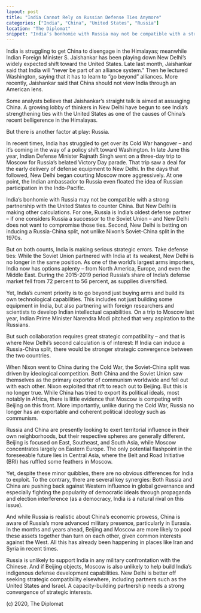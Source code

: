 ```yaml
---
layout: post
title: "India Cannot Rely on Russian Defense Ties Anymore"
categories: ["India", "China", "United States", "Russia"]
location: "The Diplomat"
snippet: "India’s bonhomie with Russia may not be compatible with a strong partnership with the United States to counter China. But New Delhi is making other calculations. For one, Russia is India’s oldest defense partner – if one considers Russia a successor to the Soviet Union – and New Delhi does not want to compromise those ties. Second, New Delhi is betting on inducing a Russia-China split, not unlike Nixon’s Soviet-China split in the 1970s. But on both counts, India is making serious strategic errors. (Published in The Diplomat)"
---
```


India is struggling to get China to disengage in the Himalayas; meanwhile Indian Foreign Minister S. Jaishankar has been playing down New Delhi’s widely expected shift toward the United States. Late last month, Jaishankar said that India will “never be part of an alliance system.” Then he lectured Washington, saying that it has to learn to “go beyond” alliances. More recently, Jaishankar said that China should not view India through an American lens.

Some analysts believe that Jaishankar’s straight talk is aimed at assuaging China. A growing lobby of thinkers in New Delhi have begun to see India’s strengthening ties with the United States as one of the causes of China’s recent belligerence in the Himalayas.

But there is another factor at play: Russia. 

In recent times, India has struggled to get over its Cold War hangover – and it’s coming in the way of a policy shift toward Washington. In late June this year, Indian Defense Minister Rajnath Singh went on a three-day trip to Moscow for Russia’s belated Victory Day parade. That trip saw a deal for the early delivery of defense equipment to New Delhi. In the days that followed, New Delhi began courting Moscow more aggressively. At one point, the Indian ambassador to Russia even floated the idea of Russian participation in the Indo-Pacific.

India’s bonhomie with Russia may not be compatible with a strong partnership with the United States to counter China. But New Delhi is making other calculations. For one, Russia is India’s oldest defense partner – if one considers Russia a successor to the Soviet Union – and New Delhi does not want to compromise those ties. Second, New Delhi is betting on inducing a Russia-China split, not unlike Nixon’s Soviet-China split in the 1970s.

But on both counts, India is making serious strategic errors. Take defense ties: While the Soviet Union partnered with India at its weakest, New Delhi is no longer in the same position. As one of the world’s largest arms importers, India now has options aplenty – from North America, Europe, and even the Middle East. During the 2015-2019 period Russia’s share of India’s defense market fell from 72 percent to 56 percent, as supplies diversified.

Yet, India’s current priority is to go beyond just buying arms and build its own technological capabilities. This includes not just building some equipment in India, but also partnering with foreign researchers and scientists to develop Indian intellectual capabilities. On a trip to Moscow last year, Indian Prime Minister Narendra Modi pitched that very aspiration to the Russians.

But such collaboration requires great strategic compatibility – and that is where New Delhi’s second calculation is of interest: If India can induce a Russia-China split, there would be stronger strategic convergence between the two countries.

When Nixon went to China during the Cold War, the Soviet-China split was driven by ideological competition. Both China and the Soviet Union saw themselves as the primary exporter of communism worldwide and fell out with each other. Nixon exploited that rift to reach out to Beijing. But this is no longer true. While China has tried to export its political ideals, most notably in Africa, there is little evidence that Moscow is competing with Beijing on this front. More importantly, unlike during the Cold War, Russia no longer has an exportable and coherent political ideology such as communism.

Russia and China are presently looking to exert territorial influence in their own neighborhoods, but their respective spheres are generally different. Beijing is focused on East, Southeast, and South Asia, while Moscow concentrates largely on Eastern Europe. The only potential flashpoint in the foreseeable future lies in Central Asia, where the Belt and Road Initiative (BRI) has ruffled some feathers in Moscow.

Yet, despite these minor quibbles, there are no obvious differences for India to exploit. To the contrary, there are several key synergies: Both Russia and China are pushing back against Western influence in global governance and especially fighting the popularity of democratic ideals through propaganda and election interference (as a democracy, India is a natural rival on this issue).

And while Russia is realistic about China’s economic prowess, China is aware of Russia’s more advanced military presence, particularly in Eurasia. In the months and years ahead, Beijing and Moscow are more likely to pool these assets together than turn on each other, given common interests against the West. All this has already been happening in places like Iran and Syria in recent times.

Russia is unlikely to support India in any military confrontation with the Chinese. And if Beijing objects, Moscow is also unlikely to help build India’s indigenous defense development capabilities. New Delhi is better off seeking strategic compatibility elsewhere, including partners such as the United States and Israel. A capacity-building partnership needs a strong convergence of strategic interests.

(c) 2020, The Diplomat
